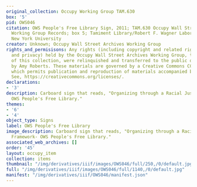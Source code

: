 ```yaml
---
original_collection: Occupy Working Group TAM.630
box: '5'
pid: OWS046
citation: OWS People's Free Library Sign, 2011; TAM.630 Occupy Wall Street Archives
  Working Group Records; box 5; Tamiment Library/Robert F. Wagner Labor Archives,
  New York University
creator: Unknown; Occupy Wall Street Archives Working Group
rights_and_permisisons: Any rights (including copyright and related rights to publicity
  and privacy) held by the Occupy Wall Street Archives Working Group, the creator
  of this collection, were relinquished and transferred to the public domain in 2013
  by Amy Roberts. These materials are governed by a Creative Commons CC0 license,
  which permits publication and reproduction of materials accompanied by full attribution.
  See, https://creativecommons.org/licenses/.
declarations:
- '3'
description: Carboard sign that reads, "Organizing through a Racial Justice Framework-
  OWS People's Free Library."
themes:
- '6'
- '4'
object_type: Signs
label: OWS People's Free Library
image_description: Carboard sign that reads, "Organizing through a Racial Justice
  Framework- OWS People's Free Library."
associated_web_archives: []
order: '45'
layout: occupy_item
collection: items
thumbnail: "/img/derivatives/iiif/images/OWS046/full/250,/0/default.jpg"
full: "/img/derivatives/iiif/images/OWS046/full/1140,/0/default.jpg"
manifest: "/img/derivatives/iiif/OWS046/manifest.json"
---
```

